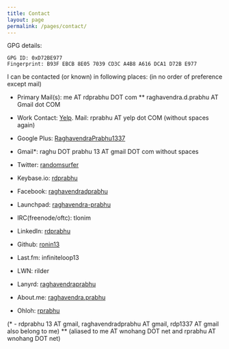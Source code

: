 ```yaml
---
title: Contact
layout: page
permalink: /pages/contact/
---
```


GPG details:


    GPG ID: 0xD72BE977
    Fingerprint: B93F EBCB 8E05 7039 CD3C A4B8 A616 DCA1 D72B E977

I can be contacted (or known) in following places: (in no order of preference except mail)

- Primary Mail(s):  me AT rdprabhu DOT com **
                    raghavendra.d.prabhu AT Gmail dot COM 
- Work Contact: [Yelp](Yelp). 
                Mail: rprabhu AT yelp dot COM (without spaces again)


- Google Plus: [RaghavendraPrabhu1337](https://plus.google.com/+RaghavendraPrabhu1337/)
- Gmail*: raghu DOT prabhu 13 AT gmail DOT com without spaces
- Twitter: [randomsurfer](https://twitter.com/randomsurfer)
- Keybase.io: [rdprabhu](https://keybase.io/rdprabhu)
- Facebook: [raghavendradprabhu](https://www.facebook.com/raghavendradprabhu)
- Launchpad: [raghavendra-prabhu](https://launchpad.net/~raghavendra-prabhu)
- IRC(freenode/oftc): tlonim
- LinkedIn: [rdprabhu](http://linkedin.com/in/rdprabhu "LinkedIn")
- Github: [ronin13](https://github.com/ronin13)
- Last.fm: infiniteloop13
- LWN: rilder
- Lanyrd: [raghavendraprabhu](http://lanyrd.com/profile/raghavendraprabhu)
- About.me: [raghavendra.prabhu](http://about.me/raghavendra.prabhu)
- Ohloh: [rprabhu](https://www.ohloh.net/accounts/rprabhu)

(* - rdprabhu 13 AT gmail, raghavendradprabhu AT gmail, rdp1337 AT gmail also belong to me)
** (aliased to me AT wnohang DOT net and rprabhu AT wnohang DOT net)
